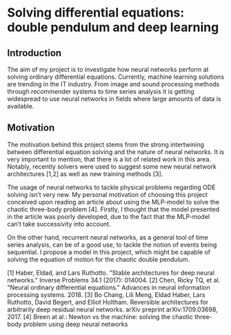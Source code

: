 # Solving differential equations: double pendulum and deep learning

## Introduction
The aim of my project is to investigate how neural networks perform at solving ordinary differential 
equations. Currently, machine learning solutions are trending in the IT industry. From image and 
sound  processing methods through recommender  systems to  time  series analysis it is getting 
widespread to use neural networks in fields where large amounts of data is available.

## Motivation
The  motivation  behind  this  project  stems  from  the  strong  intertwining  between  differential 
equation solving and the nature of neural networks. It is very important to mention, that there is 
a lot of related work in this area. Notably, recently solvers were used to suggest some new neural 
network architectures [1,2] as well as new training methods [3]. 

The usage of neural networks to tackle physical problems regarding ODE solving isn’t very new. 
My personal motivation of choosing this project conceived upon reading an article about using the 
MLP-model  to  solve  the  chaotic  three-body  problem  [4].  Firstly,  I  thought  that  the  model 
presented in the article was poorly developed, due to the fact that the MLP-model can’t take 
successivity into account. 

On the other hand, recurrent neural networks, as a general tool of time series analysis, can be of 
a good use, to tackle the notion of events being sequential. I propose a model in this project, which 
might be capable of solving the equation of motion for the chaotic double pendulum.

[1]  Haber, Eldad, and Lars Ruthotto. "Stable architectures for deep neural networks." Inverse 
Problems 34.1 (2017): 014004. 
[2]  Chen,  Ricky  TQ,  et  al.  "Neural  ordinary  differential  equations."  Advances  in  neural 
information processing systems. 2018. 
[3]  Bo  Chang,  Lili  Meng,  Eldad  Haber,  Lars  Ruthotto,  David  Begert,  and  Elliot  Holtham. 
Reversible  architectures  for  arbitrarily  deep  residual  neural  networks.  arXiv  preprint 
arXiv:1709.03698, 2017.
[4]  Breen at al.: Newton vs the machine: solving the chaotic three-body problem using deep neural 
networks 
